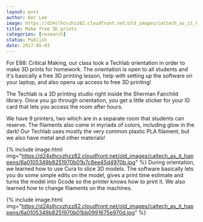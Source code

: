 ```yaml
---
layout: post
author: Ker Lee
image: https://d24slhcvzhzz82.cloudfront.net/old_images/caltech_as_it_happens/6a0105349b8251970b01bb0991674e970d.jpg
title: Make free 3D prints
categories: [research]
status: Publish
date: 2017-05-03
---
```



For E88: Critical Making, our class took a Techlab orientation in order to make 3D prints for homework. The orientation is open to all students and it's basically a free 3D printing lesson, help with setting up the software on your laptop, and also opens up access to free 3D printing!

The Techlab is a 3D printing studio right inside the Sherman Fairchild library. Once you go through orientation, you get a little sticker for your ID card that lets you access the room after hours.

We have 9 printers, two which are in a separate room that students can reserve. The filaments also come in myriads of colors, including glow in the dark! Our Techlab uses mostly the very common plastic PLA filament, but we also have metal and other materials!

{% include image.html img="https://d24slhcvzhzz82.cloudfront.net/old_images/caltech_as_it_happens/6a0105349b8251970b01b7c8ee45d4970b.jpg" %}
During orientation, we learned how to use Cura to slice 3D models. The software basically lets you do some simple edits on the model, gives a print time estimate and turns the model into Gcode so the printer knows how to print it. We also learned how to change filaments on the machines.


{% include image.html img="https://d24slhcvzhzz82.cloudfront.net/old_images/caltech_as_it_happens/6a0105349b8251970b01bb0991675e970d.jpg" %}
